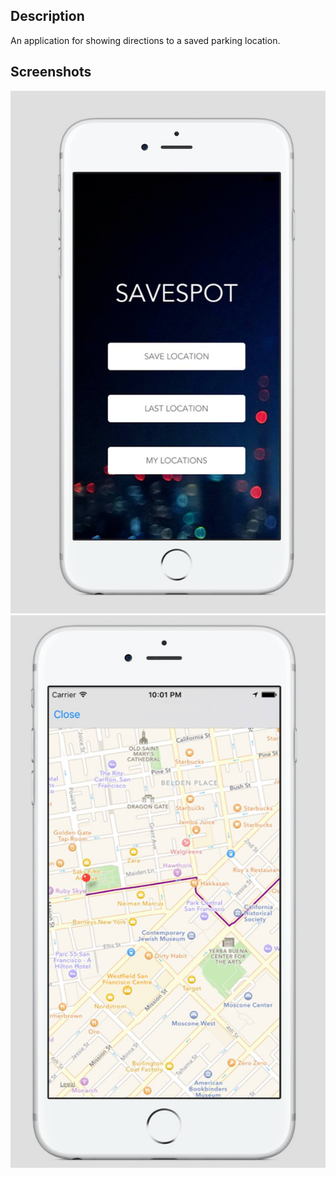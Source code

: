 ## Description
An application for showing directions to a saved parking location.
## Screenshots
![Alt photo1](/menu.png?raw=true "menu")
![Alt photo2](/map.png?raw=true "map")
